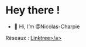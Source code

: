 <h1>Hey there !</h1>

- 👋 Hi, I’m @Nicolas-Charpie

Réseaux : <a href="https://linktr.ee/nicolascharpie">Linktree>/a>
